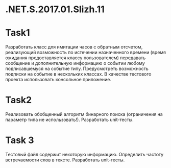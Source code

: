 # .NET.S.2017.01.Slizh.11

<h1>Task1</h1>
<p>Разработать класс для имитации часов с обратным отсчетом, реализующий
возможность по истечении назначенного времени (время ожидания предоставляется
классу пользователем) передавать сообщение и дополнительную информацию о
событии любому подписавшемуся на событие типу. Предусмотреть возможность
подписки на событие в нескольких классах. В качестве тестового проекта
использовать консольное приложение.</p>
<h1>Task2</h1>
<p>Реализовать обобщенный алгоритм бинарного поиска (ограничения на
параметр типа не использовать!). Разработать unit-тесты.</p>
<h1>Task 3</h1>
<p>Тестовый файл содержит некоторую информацию. Определить частоту
встречаемости слов в тексте. Разработать unit-тесты.</p>
